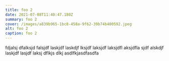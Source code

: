 ```yaml
---
title: foo 2
date: 2021-07-08T11:40:47.180Z
summary: foo 2
cover: /images/a839b965-1bc8-458a-9f62-39b74b400592.jpeg
alt: foo 2
caption: foo 2
---
```

fdjalsj dfalksjd falsjdf laskjdf laskdjf lksjdf laksjdf laksjdfl aksjdfla sjdf alskdjf laskjdf lasjdf laksj dflkjs dlkj asdlfkjasdfasdfa